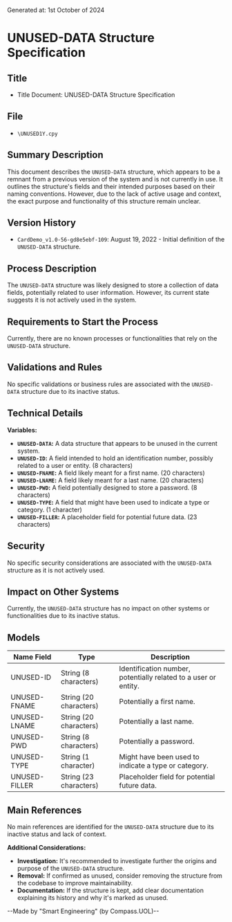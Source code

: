 Generated at: 1st October of 2024

# **UNUSED-DATA Structure Specification**

## Title

- Title Document: UNUSED-DATA Structure Specification

## File

- `\UNUSED1Y.cpy`

## Summary Description

This document describes the `UNUSED-DATA` structure, which appears to be a remnant from a previous version of the system and is not currently in use. It outlines the structure's fields and their intended purposes based on their naming conventions. However, due to the lack of active usage and context, the exact purpose and functionality of this structure remain unclear.

## Version History

- `CardDemo_v1.0-56-gd8e5ebf-109`: August 19, 2022 -  Initial definition of the `UNUSED-DATA` structure.

## Process Description

The `UNUSED-DATA` structure was likely designed to store a collection of data fields, potentially related to user information. However, its current state suggests it is not actively used in the system.

## Requirements to Start the Process

Currently, there are no known processes or functionalities that rely on the `UNUSED-DATA` structure.

## Validations and Rules

No specific validations or business rules are associated with the `UNUSED-DATA` structure due to its inactive status.

## Technical Details

**Variables:**

* **`UNUSED-DATA`:** A data structure that appears to be unused in the current system.
* **`UNUSED-ID`:**  A field intended to hold an identification number, possibly related to a user or entity. (8 characters)
* **`UNUSED-FNAME`:** A field likely meant for a first name. (20 characters)
* **`UNUSED-LNAME`:**  A field likely meant for a last name. (20 characters)
* **`UNUSED-PWD`:** A field potentially designed to store a password. (8 characters)
* **`UNUSED-TYPE`:** A field that might have been used to indicate a type or category. (1 character)
* **`UNUSED-FILLER`:** A placeholder field for potential future data. (23 characters)

## Security

No specific security considerations are associated with the `UNUSED-DATA` structure as it is not actively used.

## Impact on Other Systems

Currently, the `UNUSED-DATA` structure has no impact on other systems or functionalities due to its inactive status.

## Models

| Name Field | Type | Description |
|---|---|---|
| UNUSED-ID | String (8 characters) |  Identification number, potentially related to a user or entity. |
| UNUSED-FNAME | String (20 characters) | Potentially a first name. |
| UNUSED-LNAME | String (20 characters) | Potentially a last name. |
| UNUSED-PWD | String (8 characters) |  Potentially a password. |
| UNUSED-TYPE | String (1 character) | Might have been used to indicate a type or category. |
| UNUSED-FILLER | String (23 characters) | Placeholder field for potential future data. |

## Main References

No main references are identified for the `UNUSED-DATA` structure due to its inactive status and lack of context.

**Additional Considerations:**

* **Investigation:** It's recommended to investigate further the origins and purpose of the `UNUSED-DATA` structure.
* **Removal:** If confirmed as unused, consider removing the structure from the codebase to improve maintainability. 
* **Documentation:**  If the structure is kept, add clear documentation explaining its history and why it's marked as unused.

--Made by "Smart Engineering" (by Compass.UOL)--